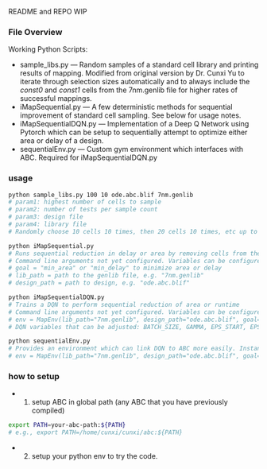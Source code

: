 README and REPO WIP

### File Overview
Working Python Scripts:
- sample_libs.py — Random samples of a standard cell library and printing results of mapping. Modified from original version by Dr. Cunxi Yu to iterate through selection sizes automatically and to always include the _const0_ and _const1_ cells from the 7nm.genlib file for higher rates of successful mappings.
- iMapSequential.py — A few deterministic methods for sequential improvement of standard cell sampling. See below for usage notes.
- iMapSequentialDQN.py — Implementation of a Deep Q Network using Pytorch which can be setup to sequentially attempt to optimize either area or delay of a design.
- sequentialEnv.py — Custom gym environment which interfaces with ABC. Required for iMapSequentialDQN.py

### usage
```bash
python sample_libs.py 100 10 ode.abc.blif 7nm.genlib
# param1: highest number of cells to sample
# param2: number of tests per sample count
# param3: design file
# param4: library file
# Randomly choose 10 cells 10 times, then 20 cells 10 times, etc up to 100 cells 10 times and print area and delay data
```
```bash
python iMapSequential.py
# Runs sequential reduction in delay or area by removing cells from the library. Default behavior is to remove the cell that provides the best improvement each iteration, but this is slow as it must check every cell each iteration. Alternate approaches can be performed using find_best_option_faster and find_better_option functions.
# Command line arguments not yet configured. Variables can be configured in the code:
# goal = "min_area" or "min_delay" to minimize area or delay
# lib_path = path to the genlib file, e.g. "7nm.genlib"
# design_path = path to design, e.g. "ode.abc.blif"
```
```bash
python iMapSequentialDQN.py
# Trains a DQN to perform sequential reduction of area or runtime
# Command line arguments not yet configured. Variables can be configured in the code:
# env = MapEnv(lib_path="7nm.genlib", design_path="ode.abc.blif", goal="min_delay")
# DQN variables that can be adjusted: BATCH_SIZE, GAMMA, EPS_START, EPS_END, EPS_DECAY, TAU, LR
```
```bash
python sequentialEnv.py
# Provides an environment which can link DQN to ABC more easily. Instantiate like this:
# env = MapEnv(lib_path="7nm.genlib", design_path="ode.abc.blif", goal="min_delay")
```

### how to setup

- 1. setup ABC in global path (any ABC that you have previously compiled)

```bash
export PATH=your-abc-path:${PATH}
# e.g., export PATH=/home/cunxi/cunxi/abc:${PATH}
```

- 2. setup your python env to try the code.


